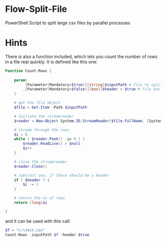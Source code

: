 # Flow-Split-File
PowerShell Script to split large csv files by parallel processes

# Hints

There is also a function included, which lets you count the number of rows in a file real quickly. It is defined like this one:

~~~PowerShell
Function Count-Rows {
    
    param(
         [Parameter(Mandatory=$true)][string]$inputPath # file to split
        ,[Parameter(Mandatory=$false)][bool]$header = $true # file has a header?
    )

    # get the file object
    $file = Get-Item -Path $inputPath

    # initiate the streamreader
    $reader = New-Object System.IO.StreamReader($file.FullName, [System.Text.Encoding]::UTF8)

    # stream through the rows
    $i = 0
    while ( $reader.Peek() -ge 0 ) {
        $reader.ReadLine() > $null
        $i++
    }

    # close the streamreader
    $reader.Close()

    # subtract one, if there should be a header
    if ( $header ) {
        $i -= 1
    }

    # return the no of rows
    return [long]$i

}

~~~

and it can be used with this call:

~~~PowerShell
$f = "c:\test.csv"
Count-Rows -inputPath $f -header $true
~~~
